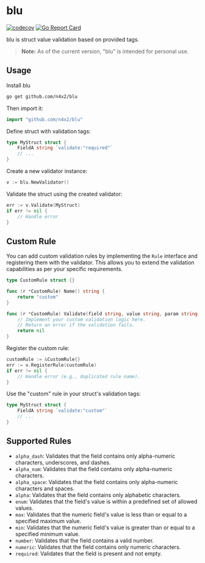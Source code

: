 # blu
[![codecov](https://codecov.io/gh/n4x2/blu/branch/master/graph/badge.svg?token=FH1Z1IO7OM)](https://codecov.io/gh/n4x2/blu)
[![Go Report Card](https://goreportcard.com/badge/github.com/n4x2/blu)](https://goreportcard.com/report/github.com/n4x2/blu)

blu is struct value validation based on provided tags.

> **Note:** As of the current version, "blu" is intended for personal use.

## Usage
Install blu
```sh
go get github.com/n4x2/blu
```
Then import it:
```go
import "github.com/n4x2/blu"
```
Define struct with validation tags:
```go
type MyStruct struct {
    FieldA string `validate:"required"`
    // ...
}
```
Create a new validator instance:
```go
v := blu.NewValidator()
```
Validate the struct using the created validator:
```go
err := v.Validate(MyStruct)
if err != nil {
    // Handle error
}
```
## Custom Rule
You can add custom validation rules by implementing the `Rule` interface and registering them with the validator. This allows you to extend the validation capabilities as per your specific requirements.
```go
type CustomRule struct {}

func (r *CustomRule) Name() string {
    return "custom"
}

func (r *CustomRule) Validate(field string, value string, param string) error {
    // Implement your custom validation logic here.
    // Return an error if the validation fails.
    return nil
}
```
Register the custom rule:
```go
customRule := &CustomRule{}
err := v.RegisterRule(customRule)
if err != nil {
    // Handle error (e.g., duplicated rule name).
}
```
Use the "custom" rule in your struct's validation tags:
```go
type MyStruct struct {
    FieldA string `validate:"custom"`
    // ...
}
```
## Supported Rules
- `alpha_dash`: Validates that the field contains only alpha-numeric characters, underscores, and dashes.
- `alpha_num`: Validates that the field contains only alpha-numeric characters.
- `alpha_space`: Validates that the field contains only alpha-numeric characters and spaces.
- `alpha`: Validates that the field contains only alphabetic characters.
- `enum`: Validates that the field's value is within a predefined set of allowed values.
- `max`: Validates that the numeric field's value is less than or equal to a specified maximum value.
- `min`: Validates that the numeric field's value is greater than or equal to a specified minimum value.
- `number`: Validates that the field contains a valid number.
- `numeric`: Validates that the field contains only numeric characters.
- `required`: Validates that the field is present and not empty.
